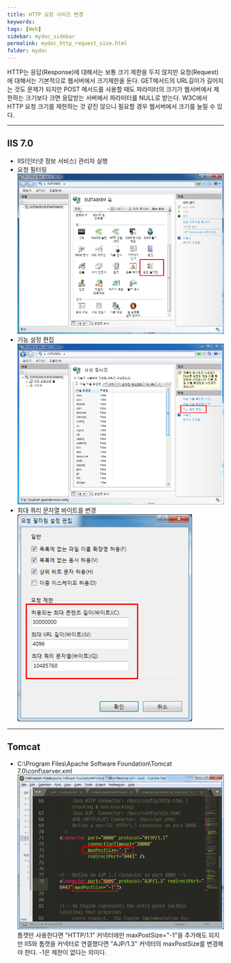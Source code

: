 ```yaml
---
title: HTTP 요청 사이즈 변경
keywords: 
tags: [Web]
sidebar: mydoc_sidebar
permalink: mydoc_http_request_size.html
folder: mydoc
---
```


HTTP는 응답(Response)에 대해서는 보통 크기 제한을 두지 않지만 요청(Request)에 대해서는 기본적으로 웹서버에서 크기제한을 둔다. GET메서드의 URL길이가 길어지는 것도 문제가 되지만 POST 메서드를 사용할 때도 파라미터의 크기가 웹서버에서 제한하는 크기보다 크면 응답받는 서버에서 파라미터를 NULL로 받는다. W3C에서 HTTP 요청 크기를 제한하는 것 같진 않으니 필요할 경우 웹서버에서 크기를 늘릴 수 있다.

---

## IIS 7.0
* IIS(인터넷 정보 서비스) 관리자 실행
* 요청 필터링  
![](../../images/iis_http_request_size_1.jpg)
* 기능 설정 편집  
![](../../images/iis_http_request_size_2.png)
* 최대 쿼리 문자열 바이트를 변경  
![](../../images/iis_http_request_size_3.png)

---

## Tomcat
* C:\Program Files\Apache Software Foundation\Tomcat 7.0\conf\server.xml  
![](../../images/tomcat_http_request_size_1.png)  
톰캣만 사용한다면 "HTTP/1.1" 커넥터에만 maxPostSize="-1"을 추가해도 되지만 IIS와 톰캣을 커넥터로 연결했다면 "AJP/1.3" 커넥터의 maxPostSize를 변경해야 한다. -1은 제한이 없다는 의미다.